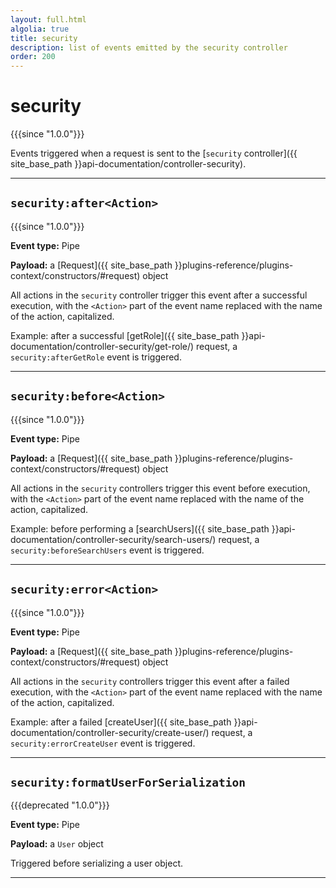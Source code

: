 ```yaml
---
layout: full.html
algolia: true
title: security
description: list of events emitted by the security controller
order: 200
---
```


# security

{{{since "1.0.0"}}}

Events triggered when a request is sent to the [`security` controller]({{ site_base_path }}api-documentation/controller-security).

---


## `security:after<Action>`

{{{since "1.0.0"}}}

**Event type:** Pipe

**Payload:** a [Request]({{ site_base_path }}plugins-reference/plugins-context/constructors/#request) object

All actions in the `security` controller trigger this event after a successful execution, with the `<Action>` part of the event name replaced with the name of the action, capitalized.

Example: after a successful [getRole]({{ site_base_path }}api-documentation/controller-security/get-role/) request, a `security:afterGetRole` event is triggered.

---

## `security:before<Action>`

{{{since "1.0.0"}}}

**Event type:** Pipe

**Payload:** a [Request]({{ site_base_path }}plugins-reference/plugins-context/constructors/#request) object

All actions in the `security` controllers trigger this event before execution, with the `<Action>` part of the event name replaced with the name of the action, capitalized.

Example: before performing a [searchUsers]({{ site_base_path }}api-documentation/controller-security/search-users/) request, a `security:beforeSearchUsers` event is triggered.

---

## `security:error<Action>`

{{{since "1.0.0"}}}

**Event type:** Pipe

**Payload:** a [Request]({{ site_base_path }}plugins-reference/plugins-context/constructors/#request) object

All actions in the `security` controllers trigger this event after a failed execution, with the `<Action>` part of the event name replaced with the name of the action, capitalized.

Example: after a failed [createUser]({{ site_base_path }}api-documentation/controller-security/create-user/) request, a `security:errorCreateUser` event is triggered.

---

## `security:formatUserForSerialization`

{{{deprecated "1.0.0"}}}

**Event type:** Pipe

**Payload:** a `User` object

Triggered before serializing a user object.

---
